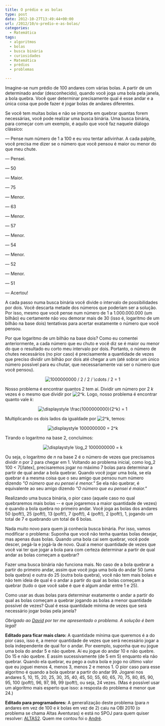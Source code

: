 ```yaml
---
title: O prédio e as bolas
type: post
date: 2012-10-27T13:49:44+00:00
url: /2012/10/o-predio-e-as-bolas/
categories:
  - Matemática
tags:
  - algoritmos
  - bolas
  - busca binária
  - curiosidades
  - Matemática
  - prédios
  - problemas

---
```

Imagine-se num prédio de 100 andares com várias bolas. A partir de um determinado andar (desconhecido), quando você joga uma bola pela janela, a bola quebra. Você quer determinar precisamente qual é esse andar e a única coisa que pode fazer é jogar bolas de andares diferentes.

Se você tem muitas bolas e não se importa em quebrar quantas forem necessárias, você pode realizar uma busca binária. Uma busca binária, para começar com um exemplo, é aquilo que você faz naquele diálogo clássico:

— Pense num número de 1 a 100 e eu vou tentar adivinhar. A cada palpite, você precisa me dizer se o número que você pensou é maior ou menor do que meu chute.

— Pensei.

— 50

— Maior.

— 75

— Menor.

— 63

— Menor.

— 57

— Menor.

— 54

— Menor.

— 52

— Menor.

— 51

— Acertou!

A cada passo numa busca binária você divide o intervalo de possibilidades por dois. Você descarta metade dos números que poderiam ser a solução. Por isso, mesmo que você pense num número de 1 a 1.000.000.000 (um bilhão) eu certamente não vou demorar mais de 30 (isso é, logaritmo de um bilhão na base dois) tentativas para acertar exatamente o número que você pensou.

Por que logaritmo de um bilhão na base dois? Como eu comentei anteriormente, a cada número que eu chuto e você diz se é maior ou menor do que o resultado eu corto meu intervalo por dois. Portanto, o número de chutes necessários (no pior caso) é precisamente a quantidade de vezes que preciso dividir um bilhão por dois até chegar a um (até sobrar um único número possível para eu chutar, que necessariamente vai ser o número que você pensou).

<p style="text-align:center;">
  <img src='https://s0.wp.com/latex.php?latex=1000000000+%2F+2+%2F+2+%2F+%5Ccdots+%2F+2+%3D+1&bg=T&fg=000000&s=0' alt='1000000000 / 2 / 2 / \cdots / 2 = 1' title='1000000000 / 2 / 2 / \cdots / 2 = 1' class='latex' />
</p>

Nosso problema é encontrar quantos 2 tem aí. Dividir um número por 2 _k_ vezes é o mesmo que dividir por <img src='https://s0.wp.com/latex.php?latex=2%5Ek&bg=T&fg=000000&s=0' alt='2^k' title='2^k' class='latex' />. Logo, nosso problema é encontrar quanto vale _k_:

<p style="text-align:center;">
  <img src='https://s0.wp.com/latex.php?latex=%5Cdisplaystyle+%5Cfrac%7B1000000000%7D%7B2%5Ek%7D+%3D+1&bg=T&fg=000000&s=0' alt='\displaystyle \frac{1000000000}{2^k} = 1' title='\displaystyle \frac{1000000000}{2^k} = 1' class='latex' />
</p>

Multiplicando os dois lados da igualdade por <img src='https://s0.wp.com/latex.php?latex=2%5Ek&bg=T&fg=000000&s=0' alt='2^k' title='2^k' class='latex' />, temos:

<p style="text-align:center;">
  <img src='https://s0.wp.com/latex.php?latex=%5Cdisplaystyle+1000000000+%3D+2%5Ek&bg=T&fg=000000&s=0' alt='\displaystyle 1000000000 = 2^k' title='\displaystyle 1000000000 = 2^k' class='latex' />
</p>

Tirando o logaritmo na base 2, concluímos:

<p style="text-align:center;">
  <img src='https://s0.wp.com/latex.php?latex=%5Cdisplaystyle+%5Clog_2+1000000000+%3D+k&bg=T&fg=000000&s=0' alt='\displaystyle \log_2 1000000000 = k' title='\displaystyle \log_2 1000000000 = k' class='latex' />
</p>

Ou seja, o logaritmo de _n_ na base 2 é o número de vezes que precisamos dividir _n_ por 2 para chegar em 1. Voltando ao problema inicial, como <img src='https://s0.wp.com/latex.php?latex&bg=T&fg=000000&s=0' alt='' title='' class='latex' />log_2 100 < 7[/latex], precisaremos jogar no máximo 7 bolas para determinar a partir de qual andar a bola quebrar. Quando você jogar uma bola, se ela quebrar é a mesma coisa que o seu amigo que pensou num número dizendo _"O número que eu pensei é menor."_ Se ela não quebrar, é equivalente ao seu amigo dizendo _"O número que eu pensei é maior."_

Realizando uma busca binária, o pior caso (aquele caso no qual quebraremos mais bolas -- e que jogaremos a maior quantidade de vezes) é quando a bola quebra no primeiro andar. Você joga as bolas dos andares 50 (poft!), 25 (poft!), 13 (poft!), 7 (poft!), 4 (poft!), 2 (poft!), 1, jogando um total de 7 e quebrando um total de 6 bolas.

Nada muito novo para quem já conhecia busca binária. Por isso, vamos modificar o problema: Suponha que você não tenha quantas bolas desejar, mas apenas duas bolas. Quando uma bola cai sem quebrar, você pode descer, pegá-la e jogá-la de novo. Qual a menor quantidade de vezes que você vai ter que jogar a bola para com certeza determinar a partir de qual andar as bolas começam a quebrar?

Fazer uma busca binária não funciona mais. No caso de a bola quebrar a partir do primeiro andar, assim que você joga uma bola do andar 50 (uma bola quebra) e outra do 25 (outra bola quebra), você não tem mais bolas e não tem ideia de qual é o andar a partir do qual as bolas começam a quebrar (tudo o que você sabe é que é algum andar entre 1 e 25).

Como usar as duas bolas para determinar exatamente o andar a partir do qual as bolas começam a quebrar jogando as bolas a menor quantidade possível de vezes? Qual é essa quantidade mínima de vezes que será necessário jogar bolas pela janela?

_Obrigado ao [David][1] por ter me apresentado o problema. A solução é bem legal!</small>_

**Editado para ficar mais claro:** A quantidade mínima que queremos é a do pior caso, isso é, a menor quantidade de vezes que será necessário jogar a bola independente de qual for o andar. Por exemplo, suponha que eu jogue uma bola do andar 5 e não quebre. Aí eu jogue do andar 10 e não quebre. Do 15 e não quebre. E assim sucessivamente (de 5 em 5) enquanto ela não quebrar. Quando ela quebrar, eu pego a outra bola e jogo no último valor que eu joguei menos 4, menos 3, menos 2 e menos 1. O pior caso para esse algoritmo é quando a bola quebrar a partir do andar 99. Jogarei nos andares 5, 10, 15, 20, 25, 30, 35, 40, 45, 50, 55, 60, 65, 70, 75, 80, 85, 90, 95, 100 (poft!), 96, 97, 98, 99 (poft!), ou seja, 24 vezes. (Mas é possível usar um algoritmo mais esperto que isso: a resposta do problema é menor que 24.)

**Editado para programadores:** A generalização deste problema (para _n_ andares em vez de 100 e _k_ bolas em vez de 2) caiu na OBI 2010 (o problema se chama Altas Aventuras) e está no SPOJ para quem quiser resolver: [ALTAS2][2]. Quem me contou foi o [André][3].

 [1]: https://www.facebook.com/david.marzagao
 [2]: http://br.spoj.pl/problems/ALTAS2/
 [3]: https://www.facebook.com/andrehpereira

